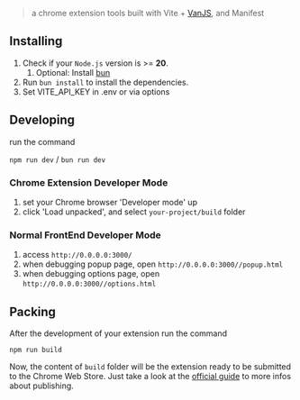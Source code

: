 
> a chrome extension tools built with Vite + [VanJS](https://vanjs.org/), and Manifest

## Installing

1. Check if your `Node.js` version is >= **20**.
   1. Optional: Install [bun](https://bun.sh/)
2. Run `bun install` to install the dependencies.
3. Set VITE_API_KEY in .env or via options

## Developing

run the command

`npm run dev` / `bun run dev`

### Chrome Extension Developer Mode

1. set your Chrome browser 'Developer mode' up
2. click 'Load unpacked', and select `your-project/build` folder

### Normal FrontEnd Developer Mode

1. access `http://0.0.0.0:3000/`
2. when debugging popup page, open `http://0.0.0.0:3000//popup.html`
3. when debugging options page, open `http://0.0.0.0:3000//options.html`

## Packing

After the development of your extension run the command

```shell
npm run build
```

Now, the content of `build` folder will be the extension ready to be submitted to the Chrome Web Store. Just take a look at the [official guide](https://developer.chrome.com/webstore/publish) to more infos about publishing.

